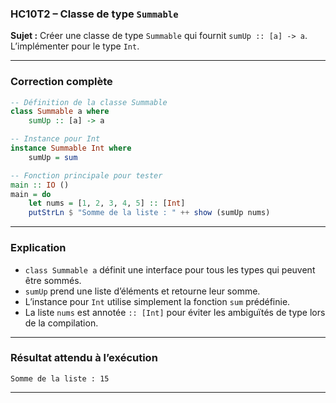 ### **HC10T2 – Classe de type `Summable`**

**Sujet :**
Créer une classe de type `Summable` qui fournit `sumUp :: [a] -> a`.
L’implémenter pour le type `Int`.

---

###  **Correction complète**

```haskell
-- Définition de la classe Summable
class Summable a where
    sumUp :: [a] -> a

-- Instance pour Int
instance Summable Int where
    sumUp = sum

-- Fonction principale pour tester
main :: IO ()
main = do
    let nums = [1, 2, 3, 4, 5] :: [Int]
    putStrLn $ "Somme de la liste : " ++ show (sumUp nums)
```

---

###  **Explication**

* `class Summable a` définit une interface pour tous les types qui peuvent être sommés.
* `sumUp` prend une liste d’éléments et retourne leur somme.
* L’instance pour `Int` utilise simplement la fonction `sum` prédéfinie.
* La liste `nums` est annotée `:: [Int]` pour éviter les ambiguïtés de type lors de la compilation.

---

###  **Résultat attendu à l’exécution**

```
Somme de la liste : 15
```

---
